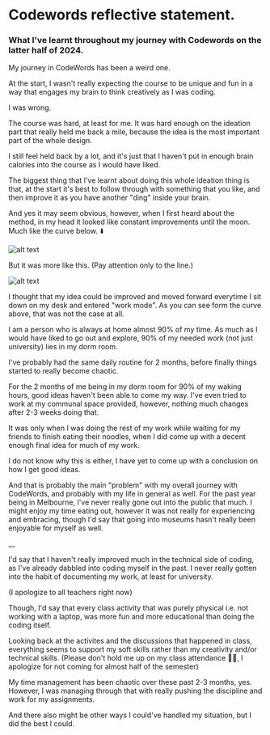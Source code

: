 # Codewords reflective statement. 
### What I've learnt throughout my journey with Codewords on the latter half of 2024. 
My journey in CodeWords has been a weird one.

At the start, I wasn't really expecting the course to be unique and fun in a way that engages my brain to think creatively as I was coding. 

I was wrong.

The course was hard, at least for me. It was hard enough on the ideation part that really held me back a mile, because the idea is the most important part of the whole design. 

I still feel held back by a lot, and it's just that I haven't put in enough brain calories into the course as I would have liked.

The biggest thing that I've learnt about doing this whole ideation thing is that, at the start it's best to follow through with something that you like, and then improve it as you have another "ding" inside your brain. 

And yes it may seem obvious, however, when I first heard about the method, in my head it looked like constant improvements until the moon. Much like the curve below. ⬇️

![alt text](https://i0.wp.com/bppblog.com/wp-content/uploads/2020/06/istock-1213375659.jpg?resize=748%2C748&ssl=1)

But it was more like this. (Pay attention only to the line.)

![alt text](https://miro.medium.com/v2/resize:fit:1400/format:webp/1*huoX84n7u2fNs5B4Px8zlg.png)

I thought that my idea could be improved and moved forward everytime I sit down on my desk and entered "work mode". As you can see form the curve above, that was not the case at all. 

I am a person who is always at home almost 90% of my time. As much as I would have liked to go out and explore, 90% of my needed work (not just university) lies in my dorm room. 

I've probably had the same daily routine for 2 months, before finally things started to really become chaotic. 

For the 2 months of me being in my dorm room for 90% of my waking hours, good ideas haven't been able to come my way. I've even tried to work at my communal space provided, however, nothing much changes after 2-3 weeks doing that. 

It was only when I was doing the rest of my work while waiting for my friends to finish eating their noodles, when I did come up with a decent enough final idea for much of my work. 

I do not know why this is either, I have yet to come up with a conclusion on how I get good ideas. 

And that is probably the main "problem" with my overall journey with CodeWords, and probably with my life in general as well. For the past year being in Melbourne, I've never really gone out into the public that much. I might enjoy my time eating out, however it was not really for experiencing and embracing, though I'd say that going into museums hasn't really been enjoyable for myself as well. 

__

I'd say that I haven't really improved much in the technical side of coding, as I've already dabbled into coding myself in the past. I never really gotten into the habit of documenting my work, at least for university.

(I apologize to all teachers right now)

Though, I'd say that every class activity that was purely physical i.e. not working with a laptop, was more fun and more educational than doing the coding itself. 

Looking back at the activites and the discussions that happened in class, everything seems to support my soft skills rather than my creativity and/or technical skills. (Please don't hold me up on my class attendance 🙏🏻, I apologize for not coming for almost half of the semester)

My time management has been chaotic over these past 2-3 months, yes. However, I was managing through that with really pushing the discipline and work for my assignments. 

And there also might be other ways I could've handled my situation, but I did the best I could.
